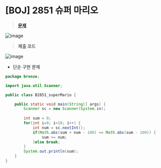 # [BOJ] 2851 슈퍼 마리오
> **[문제](https://www.acmicpc.net/problem/2851)**
> 
![image](https://user-images.githubusercontent.com/80896077/174944019-649ccfd1-6043-40d4-98ef-ce7354a4e329.png)

> **제출 코드**

![image](https://user-images.githubusercontent.com/80896077/174944033-ceec7424-21fa-49bc-9686-ab039ecd932a.png)

- 단순 구현 문제

```java
package bronze;

import java.util.Scanner;

public class B2851_superMario {

	public static void main(String[] args) {
		Scanner sc = new Scanner(System.in);
		
		int sum = 0;
		for(int i=0; i<10; i++) {
			int num = sc.nextInt();
			if(Math.abs(sum + num - 100) <= Math.abs(sum - 100)) {
				sum += num;
			}else break;
		}
		System.out.println(sum);
	}
}
```

